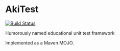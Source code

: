# AkiTest
[![Build Status](https://travis-ci.org/AkiValiaho/MiniDI.svg)](https://travis-ci.org/AkiValiaho/AkiTest)

Humorously named educational unit test framework

Implemented as a Maven MOJO.
